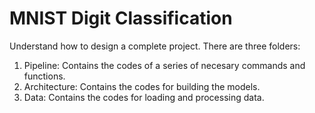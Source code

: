 # MNIST Digit Classification
Understand how to design a complete project. There are three folders:
1. Pipeline: Contains the codes of a series of necesary commands and functions. 
1. Architecture: Contains the codes for building the models.
2. Data: Contains the codes for loading and processing data.
